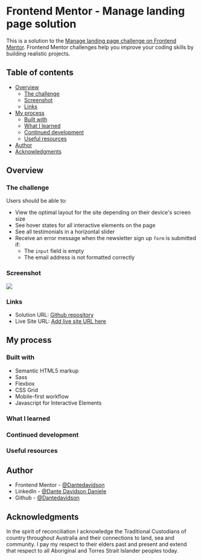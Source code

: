 # Frontend Mentor - Manage landing page solution

This is a solution to the [Manage landing page challenge on Frontend Mentor](https://www.frontendmentor.io/challenges/manage-landing-page-SLXqC6P5). Frontend Mentor challenges help you improve your coding skills by building realistic projects.

## Table of contents

- [Overview](#overview)
  - [The challenge](#the-challenge)
  - [Screenshot](#screenshot)
  - [Links](#links)
- [My process](#my-process)
  - [Built with](#built-with)
  - [What I learned](#what-i-learned)
  - [Continued development](#continued-development)
  - [Useful resources](#useful-resources)
- [Author](#author)
- [Acknowledgments](#acknowledgments)

## Overview

### The challenge

Users should be able to:

- View the optimal layout for the site depending on their device's screen size
- See hover states for all interactive elements on the page
- See all testimonials in a horizontal slider
- Receive an error message when the newsletter sign up `form` is submitted if:
  - The `input` field is empty
  - The email address is not formatted correctly

### Screenshot

![](./screenshot.jpg)

### Links

- Solution URL: [Github repository](https://github.com/Dantedavidson/Manage-landing-page)
- Live Site URL: [Add live site URL here](https://your-live-site-url.com)

## My process

### Built with

- Semantic HTML5 markup
- Sass
- Flexbox
- CSS Grid
- Mobile-first workflow
- Javascript for Interactive Elements

### What I learned

### Continued development

### Useful resources

## Author

- Frontend Mentor - [@Dantedavidson](https://www.frontendmentor.io/profile/Dantedavidson)
- LinkedIn - [@Dante Davidson Daniele](https://www.linkedin.com/in/dante-davidson-daniele-54a1ab213/)
- Github - [@Dantedavidson](https://github.com/Dantedavidson)

## Acknowledgments

In the spirit of reconciliation I acknowledge the Traditional Custodians of country throughout Australia and their connections to land, sea and community. I pay my respect to their elders past and present and extend that respect to all Aboriginal and Torres Strait Islander peoples today.
